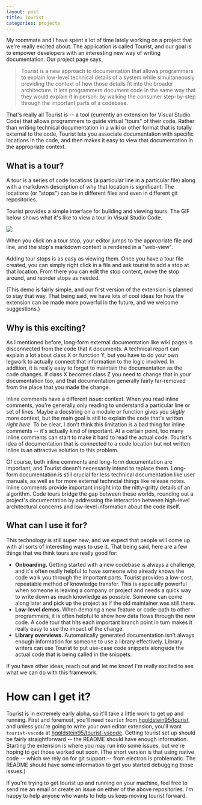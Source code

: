 ```yaml
---
layout: post
title: Tourist
categories: projects
---
```


My roommate and I have spent a lot of time lately working on a project that
we're really excited about. The application is called Tourist, and our goal
is to empower developers with an interesting new way of writing
documentation. Our project page says,

> Tourist is a new approach to documentation that allows programmers to explain
> low-level technical details of a system while simultaneously providing the
> context of how those details fit into the broader architecture. It lets
> programmers document code in the same way that they would explain it in
> person: by walking the consumer step-by-step through the important parts of a
> codebase.

That's really all Tourist is -- a tool (currently an extension for Visual
Studio Code) that allows programmers to guide virtual "tours" of their code.
Rather than writing technical documentation in a wiki or other format that is
totally external to the code, Tourist lets you associate documentation with
specific locations in the code, and then makes it easy to view that
documentation in the appropriate context.

## What is a tour?

A tour is a series of code locations (a particular line in a particular file)
along with a markdown description of why that location is significant. The
locations (or "stops") can be in different files and even in different git
repositories.

Tourist provides a simple interface for building and viewing tours. The GIF
below shows what it's like to view a tour in Visual Studio Code.

<img src="../../../../img/tourist-demo.gif" />

When you click on a tour stop, your editor jumps to the appropriate file and
line, and the stop's markdown content is rendered in a "web-view".

Adding tour stops is as easy as viewing them. Once you have a tour file
created, you can simply right click in a file and ask tourist to add a stop
at that location. From there you can edit the stop content, move the stop
around, and reorder stops as needed.

(This demo is fairly simple, and our first version of the extension is
planned to stay that way. That being said, we have lots of cool ideas for how
the extension can be made more powerful in the future, and we welcome
suggestions.)

## Why is this exciting?

As I mentioned before, long-form external documentation like wiki pages is
disconnected from the code that it documents. A technical report can explain
a lot about class X or function Y, but you have to do your own legwork to
actually connect that information to the logic involved. In addition, it is
really easy to forget to maintain the documentation as the code changes. If
class X becomes class Z you need to change that in your documentation too,
and that documentation generally fairly far-removed from the place that you
made the change.

Inline comments have a different issue: context. When you read inline
comments, you're generally only reading to understand a particular line or
set of lines. Maybe a docstring on a module or function gives you
*sligtly* more context, but the main goal is still to explain the code that's
written *right here*. To be clear, I don't think this limitation is a bad
thing for inline comments -- it's actually kind of important. At a certain
point, too many inline comments can start to make it hard to read the actual
code. Tourist's idea of documentation that is connected to a code location
but not written inline is an attractive solution to this problem.

Of course, both inline comments and long-form documentation are important,
and Tourist doesn't necessarily intend to replace them. Long-form
documentation is still crucial for less technical documentation like user
manuals, as well as for more external techncial things like release notes.
Inline comments provide important insight into the nitty-gritty details of an
algorithm. Code tours bridge the gap between these worlds, rounding out a
project's documentation by addressing the interaction between high-level
architectural concerns and low-level information about the code itself.

## What can I use it for?

This technology is still super new, and we expect that people will come up
with all sorts of interesting ways to use it. That being said, here are a few
things that we think tours are really good for:

- **Onboarding.** Getting started with a new codebase is always a challenge, and
  it's often really helpful to have someone who already knows the code walk
  you through the important parts. Tourist provides a low-cost, repeatable
  method of knowledge transfer. This is especially powerful when someone is
  leaving a company or project and needs a quick way to write down as much
  knowledge as possible. Someone can come along later and pick up the
  project as if the old maintainer was still there.
- **Low-level demos.** When demoing a new feature or code-path to other
  programmers, it is often helpful to show how data flows through the new
  code. A code tour that hits each important branch point in turn makes it
  really easy to see the impact of the change.
- **Library overviews.** Automatically generated documentation isn't always
  enough information for someone to use a library effectively. Library
  writers can use Tourist to put use-case code snippets alongside the actual
  code that is being called in the snippets.

If you have other ideas, reach out and let me know! I'm really excited to see
what we can do with this framework.

# How can I get it?

Tourist is in extremely early alpha, so it'll take a little work to get up
and running. First and foremost, you'll need `tourist` from
[hgoldstein95/tourist](https://github.com/hgoldstein95/tourist), and unless
you're going to write your own editor extension, you'll want `tourist-vscode`
at
[hgoldstein95/tourist-vscode](https://github.com/hgoldstein95/tourist-vscode).
Getting tourist set up should be fairly straightforward -- the README should
have enough information. Starting the extension is where you may run into
some issues, but we're hoping to get those worked out soon. (The short
version is that using native code -- which we rely on for git support -- from
electron is problematic. The README should have some information to get you
started debugging those issues.)

If you're trying to get tourist up and running on your machine, feel free to
send me an email or create an issue on either of the above repositories. I'm
happy to help anyone who wants to help us keep moving tourist forward.